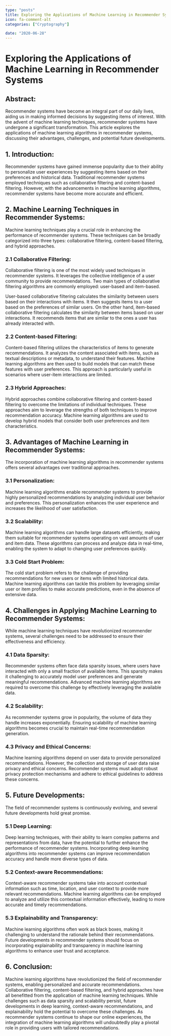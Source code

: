 ```yaml
---
type: "posts"
title: Exploring the Applications of Machine Learning in Recommender Systems
icon: fa-comment-alt
categories: ["Cryptography"]

date: "2020-06-28"
---
```




# Exploring the Applications of Machine Learning in Recommender Systems

## Abstract:
Recommender systems have become an integral part of our daily lives, aiding us in making informed decisions by suggesting items of interest. With the advent of machine learning techniques, recommender systems have undergone a significant transformation. This article explores the applications of machine learning algorithms in recommender systems, discussing their advantages, challenges, and potential future developments.

## 1. Introduction:
Recommender systems have gained immense popularity due to their ability to personalize user experiences by suggesting items based on their preferences and historical data. Traditional recommender systems employed techniques such as collaborative filtering and content-based filtering. However, with the advancements in machine learning algorithms, recommender systems have become more accurate and efficient.

## 2. Machine Learning Techniques in Recommender Systems:
Machine learning techniques play a crucial role in enhancing the performance of recommender systems. These techniques can be broadly categorized into three types: collaborative filtering, content-based filtering, and hybrid approaches.

### 2.1 Collaborative Filtering:
Collaborative filtering is one of the most widely used techniques in recommender systems. It leverages the collective intelligence of a user community to provide recommendations. Two main types of collaborative filtering algorithms are commonly employed: user-based and item-based.

User-based collaborative filtering calculates the similarity between users based on their interactions with items. It then suggests items to a user based on the preferences of similar users. On the other hand, item-based collaborative filtering calculates the similarity between items based on user interactions. It recommends items that are similar to the ones a user has already interacted with.

### 2.2 Content-based Filtering:
Content-based filtering utilizes the characteristics of items to generate recommendations. It analyzes the content associated with items, such as textual descriptions or metadata, to understand their features. Machine learning algorithms are then used to build models that can match these features with user preferences. This approach is particularly useful in scenarios where user-item interactions are limited.

### 2.3 Hybrid Approaches:
Hybrid approaches combine collaborative filtering and content-based filtering to overcome the limitations of individual techniques. These approaches aim to leverage the strengths of both techniques to improve recommendation accuracy. Machine learning algorithms are used to develop hybrid models that consider both user preferences and item characteristics.

## 3. Advantages of Machine Learning in Recommender Systems:
The incorporation of machine learning algorithms in recommender systems offers several advantages over traditional approaches.

### 3.1 Personalization:
Machine learning algorithms enable recommender systems to provide highly personalized recommendations by analyzing individual user behavior and preferences. This personalization enhances the user experience and increases the likelihood of user satisfaction.

### 3.2 Scalability:
Machine learning algorithms can handle large datasets efficiently, making them suitable for recommender systems operating on vast amounts of user and item data. These algorithms can process and analyze data in real-time, enabling the system to adapt to changing user preferences quickly.

### 3.3 Cold Start Problem:
The cold start problem refers to the challenge of providing recommendations for new users or items with limited historical data. Machine learning algorithms can tackle this problem by leveraging similar user or item profiles to make accurate predictions, even in the absence of extensive data.

## 4. Challenges in Applying Machine Learning to Recommender Systems:
While machine learning techniques have revolutionized recommender systems, several challenges need to be addressed to ensure their effectiveness and efficiency.

### 4.1 Data Sparsity:
Recommender systems often face data sparsity issues, where users have interacted with only a small fraction of available items. This sparsity makes it challenging to accurately model user preferences and generate meaningful recommendations. Advanced machine learning algorithms are required to overcome this challenge by effectively leveraging the available data.

### 4.2 Scalability:
As recommender systems grow in popularity, the volume of data they handle increases exponentially. Ensuring scalability of machine learning algorithms becomes crucial to maintain real-time recommendation generation.

### 4.3 Privacy and Ethical Concerns:
Machine learning algorithms depend on user data to provide personalized recommendations. However, the collection and storage of user data raise privacy and ethical concerns. Recommender systems must adopt robust privacy protection mechanisms and adhere to ethical guidelines to address these concerns.

## 5. Future Developments:
The field of recommender systems is continuously evolving, and several future developments hold great promise.

### 5.1 Deep Learning:
Deep learning techniques, with their ability to learn complex patterns and representations from data, have the potential to further enhance the performance of recommender systems. Incorporating deep learning algorithms into recommender systems can improve recommendation accuracy and handle more diverse types of data.

### 5.2 Context-aware Recommendations:
Context-aware recommender systems take into account contextual information such as time, location, and user context to provide more relevant recommendations. Machine learning algorithms can be employed to analyze and utilize this contextual information effectively, leading to more accurate and timely recommendations.

### 5.3 Explainability and Transparency:
Machine learning algorithms often work as black boxes, making it challenging to understand the rationale behind their recommendations. Future developments in recommender systems should focus on incorporating explainability and transparency in machine learning algorithms to enhance user trust and acceptance.

## 6. Conclusion:
Machine learning algorithms have revolutionized the field of recommender systems, enabling personalized and accurate recommendations. Collaborative filtering, content-based filtering, and hybrid approaches have all benefitted from the application of machine learning techniques. While challenges such as data sparsity and scalability persist, future developments in deep learning, context-aware recommendations, and explainability hold the potential to overcome these challenges. As recommender systems continue to shape our online experiences, the integration of machine learning algorithms will undoubtedly play a pivotal role in providing users with tailored recommendations.